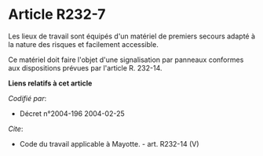 # Article R232-7

Les lieux de travail sont équipés d'un matériel de premiers secours adapté à la nature des risques et facilement accessible. 

Ce matériel doit faire l'objet d'une signalisation par panneaux conformes aux dispositions prévues par l'article R. 232-14.

**Liens relatifs à cet article**

_Codifié par_:

  - Décret n°2004-196 2004-02-25

_Cite_:

  - Code du travail applicable à Mayotte. - art. R232-14 (V)
